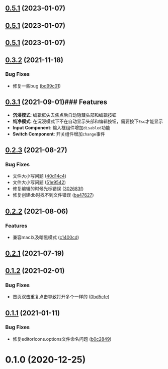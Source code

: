 ## [0.5.1](https://github.com/heiyehk/electron-vue3-inote/compare/0.4.1...0.5.1) (2023-01-07)



## [0.5.1](https://github.com/heiyehk/electron-vue3-inote/compare/0.4.1...0.5.1) (2023-01-07)



## [0.5.1](https://github.com/heiyehk/electron-vue3-inote/compare/0.4.1...0.5.1) (2023-01-07)



## [0.3.2](https://github.com/heiyehk/electron-vue3-inote/compare/0.3.1...0.3.2) (2021-11-18)


### Bug Fixes

* 修复一些bug ([bd99c01](https://github.com/heiyehk/electron-vue3-inote/commit/bd99c0143a5867893d4a452558ee0e3b6f101ee9))



## [0.3.1](https://github.com/heiyehk/electron-vue3-inote/compare/0.2.3...0.3.1) (2021-09-01)### Features

* **沉浸模式**: 编辑框失去焦点后自动隐藏头部和编辑按钮
* **纯净模式**: 在沉浸模式下不在自动显示头部和编辑按钮，需要按下`Esc`才能显示
* **Input Component**: 输入框组件增加`disabled`功能
* **Switch Component**: 开关组件增加`change`事件



## [0.2.3](https://github.com/heiyehk/electron-vue3-inote/compare/0.2.2...0.2.3) (2021-08-27)


### Bug Fixes

* 文件大小写问题 ([40d14c4](https://github.com/heiyehk/electron-vue3-inote/commit/40d14c4e769de2ac34fc1458bf8fd8f408ac8684))
* 文件大小写问题 ([51e9542](https://github.com/heiyehk/electron-vue3-inote/commit/51e954229360d7a6f27c20f20e2bb7d40362402c))
* 修复编辑的时候光标错误 ([302683f](https://github.com/heiyehk/electron-vue3-inote/commit/302683f50f95d33ca697a9c8c36fac59a14ba8f5))
* 修复创建db时找不到文件错误 ([ba47627](https://github.com/heiyehk/electron-vue3-inote/commit/ba476279d73f6237cc7b327e44d0bf56149d1adc))



## [0.2.2](https://github.com/heiyehk/electron-vue3-inote/compare/0.2.1...0.2.2) (2021-08-06)


### Features

* 兼容mac以及暗黑模式 ([c1400cd](https://github.com/heiyehk/electron-vue3-inote/commit/c1400cdfe6dcd114f3ae90376ca0c090c70d8c82))



## [0.2.1](https://github.com/heiyehk/electron-vue3-inote/compare/0.1.2...0.2.1) (2021-07-19)



## [0.1.2](https://github.com/heiyehk/electron-vue3-inote/compare/0.1.1...0.1.2) (2021-02-01)


### Bug Fixes

* 首页双击重复点击导致打开多个一样的 ([0bd5cfe](https://github.com/heiyehk/electron-vue3-inote/commit/0bd5cfe240c85ed6909d24ed6e42d8a262bcbe9d))



## [0.1.1](https://github.com/heiyehk/electron-vue3-inote/compare/0.1.0...0.1.1) (2021-01-11)


### Bug Fixes

* 修复editorIcons.options文件命名问题 ([b0c2849](https://github.com/heiyehk/electron-vue3-inote/commit/b0c284994ce4656808fe080e78a17722be2af3fe))



# 0.1.0 (2020-12-25)



